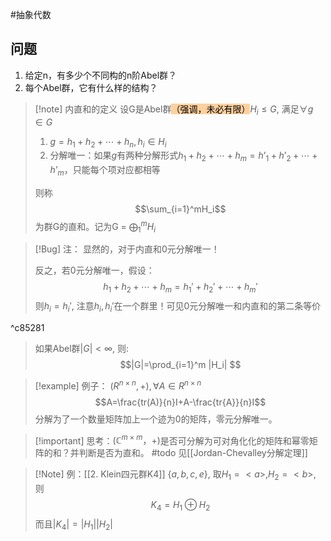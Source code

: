 #抽象代数 
## 问题
1. 给定n，有多少个不同构的n阶Abel群？
2. 每个Abel群，它有什么样的结构？



>[!note] 内直和的定义
设G是Abel群<mark style="background: #FFB86CA6;">（强调，未必有限）</mark>$H_i \le G$, 满足$\forall g \in G$ 
>1) $g=h_1+h_2+\cdots + h_n,h_i \in H_i$
>2) 分解唯一：如果$g$有两种分解形式$h_{1}+h_{2}+\cdots+h_{m}=h’_{1}+h’_{2}+\cdots+h’_{m}$，只能每个项对应都相等
>
>则称$$\sum_{i=1}^mH_i$$
>为群G的直和。记为G = $\bigoplus_1^mH_i$


>[!Bug] 注：
>显然的，对于内直和0元分解唯一！
>
>反之，若0元分解唯一，假设：
>$$h_1+h_2+\cdots+h_m=h_1'+h_2'+\cdots + h_m'$$
则$h_i = h_i'$, 注意$h_i,h_i'$在一个群里！可见0元分解唯一和内直和的第二条等价


^c85281


>如果Abel群$|G|<\infty$, 则:
$$|G|=\prod_{i=1}^m |H_i| $$

>[!example] 
>例子： $(R^{n\times n},+),\forall A \in R^{n\times n}$
$$A=\frac{tr(A)}{n}I+A-\frac{tr{A}}{n}I$$
>分解为了一个数量矩阵加上一个迹为0的矩阵，零元分解唯一。


>[!important] 思考：$(\mathbb{C}^{m\times m}，+)$是否可分解为可对角化化的矩阵和幂零矩阵的和？并判断是否为直和。
#todo
>见[[Jordan-Chevalley分解定理]]

>[!Note] 例：[[2. Klein四元群K4]] $\{a,b,c,e\}$, 取$H_1=<a>,H_2=<b>$, 则
>$$K_4=H_1\oplus  H_2$$
>而且$|K_4|=|H_1||H_2|$




